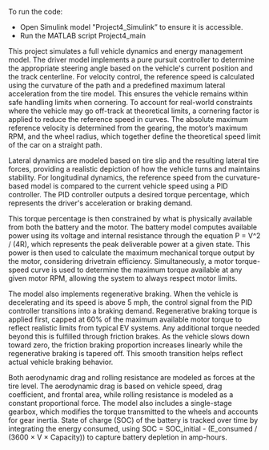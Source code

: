 To run the code:

* Open Simulink model "Project4\_Simulink” to ensure it is accessible.  
* Run the MATLAB script Project4\_main

This project simulates a full vehicle dynamics and energy management model. The driver model implements a pure pursuit controller to determine the appropriate steering angle based on the vehicle's current position and the track centerline. For velocity control, the reference speed is calculated using the curvature of the path and a predefined maximum lateral acceleration from the tire model. This ensures the vehicle remains within safe handling limits when cornering. To account for real-world constraints where the vehicle may go off-track at theoretical limits, a cornering factor is applied to reduce the reference speed in curves. The absolute maximum reference velocity is determined from the gearing, the motor’s maximum RPM, and the wheel radius, which together define the theoretical speed limit of the car on a straight path.

Lateral dynamics are modeled based on tire slip and the resulting lateral tire forces, providing a realistic depiction of how the vehicle turns and maintains stability. For longitudinal dynamics, the reference speed from the curvature-based model is compared to the current vehicle speed using a PID controller. The PID controller outputs a desired torque percentage, which represents the driver's acceleration or braking demand.

This torque percentage is then constrained by what is physically available from both the battery and the motor. The battery model computes available power using its voltage and internal resistance through the equation P \= V^2 / (4R), which represents the peak deliverable power at a given state. This power is then used to calculate the maximum mechanical torque output by the motor, considering drivetrain efficiency. Simultaneously, a motor torque-speed curve is used to determine the maximum torque available at any given motor RPM, allowing the system to always respect motor limits.

The model also implements regenerative braking. When the vehicle is decelerating and its speed is above 5 mph, the control signal from the PID controller transitions into a braking demand. Regenerative braking torque is applied first, capped at 60% of the maximum available motor torque to reflect realistic limits from typical EV systems. Any additional torque needed beyond this is fulfilled through friction brakes. As the vehicle slows down toward zero, the friction braking proportion increases linearly while the regenerative braking is tapered off. This smooth transition helps reflect actual vehicle braking behavior.

Both aerodynamic drag and rolling resistance are modeled as forces at the tire level. The aerodynamic drag is based on vehicle speed, drag coefficient, and frontal area, while rolling resistance is modeled as a constant proportional force. The model also includes a single-stage gearbox, which modifies the torque transmitted to the wheels and accounts for gear inertia. State of charge (SOC) of the battery is tracked over time by integrating the energy consumed, using SOC \= SOC\_initial \- (E\_consumed / (3600 × V × Capacity)) to capture battery depletion in amp-hours.

